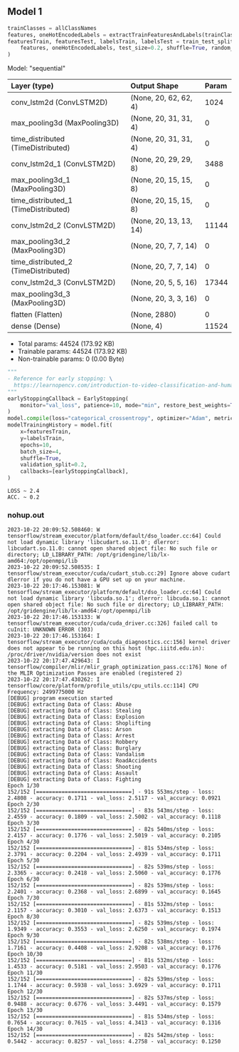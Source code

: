 ## Model 1

``` python
trainClasses = allClassNames
features, oneHotEncodedLabels = extractTrainFeaturesAndLabels(trainClasses)
featuresTrain, featuresTest, labelsTrain, labelsTest = train_test_split(
    features, oneHotEncodedLabels, test_size=0.2, shuffle=True, random_state=SEED
)
```

Model: "sequential"

| Layer (type)                         | Output Shape           | Param |
| :----------------------------------- | :--------------------- | :---- |
| conv_lstm2d (ConvLSTM2D)             | (None, 20, 62, 62, 4)  | 1024  |
| max_pooling3d (MaxPooling3D)         | (None, 20, 31, 31, 4)  | 0     |
| time_distributed (TimeDistributed)   | (None, 20, 31, 31, 4)  | 0     |
| conv_lstm2d_1 (ConvLSTM2D)           | (None, 20, 29, 29, 8)  | 3488  |
| max_pooling3d_1 (MaxPooling3D)       | (None, 20, 15, 15, 8)  | 0     |
| time_distributed_1 (TimeDistributed) | (None, 20, 15, 15, 8)  | 0     |
| conv_lstm2d_2 (ConvLSTM2D)           | (None, 20, 13, 13, 14) | 11144 |
| max_pooling3d_2 (MaxPooling3D)       | (None, 20, 7, 7, 14)   | 0     |
| time_distributed_2 (TimeDistributed) | (None, 20, 7, 7, 14)   | 0     |
| conv_lstm2d_3 (ConvLSTM2D)           | (None, 20, 5, 5, 16)   | 17344 |
| max_pooling3d_3 (MaxPooling3D)       | (None, 20, 3, 3, 16)   | 0     |
| flatten (Flatten)                    | (None, 2880)           | 0     |
| dense (Dense)                        | (None, 4)              | 11524 |
                                                                 
- Total params: 44524 (173.92 KB)
- Trainable params: 44524 (173.92 KB)
- Non-trainable params: 0 (0.00 Byte)

``` python
"""
- Reference for early stopping: \
  https://learnopencv.com/introduction-to-video-classification-and-human-activity-recognition/
"""
earlyStoppingCallback = EarlyStopping(
    monitor="val_loss", patience=10, mode="min", restore_best_weights=True
)
model.compile(loss="categorical_crossentropy", optimizer="Adam", metrics=["accuracy"])
modelTrainingHistory = model.fit(
    x=featuresTrain,
    y=labelsTrain,
    epochs=10,
    batch_size=4,
    shuffle=True,
    validation_split=0.2,
    callbacks=[earlyStoppingCallback],
)
```

``` results
LOSS ~ 2.4
ACC. ~ 0.2
```

### nohup.out
```
2023-10-22 20:09:52.508460: W tensorflow/stream_executor/platform/default/dso_loader.cc:64] Could not load dynamic library 'libcudart.so.11.0'; dlerror: libcudart.so.11.0: cannot open shared object file: No such file or directory; LD_LIBRARY_PATH: /opt/gridengine/lib/lx-amd64:/opt/openmpi/lib
2023-10-22 20:09:52.508535: I tensorflow/stream_executor/cuda/cudart_stub.cc:29] Ignore above cudart dlerror if you do not have a GPU set up on your machine.
2023-10-22 20:17:46.153081: W tensorflow/stream_executor/platform/default/dso_loader.cc:64] Could not load dynamic library 'libcuda.so.1'; dlerror: libcuda.so.1: cannot open shared object file: No such file or directory; LD_LIBRARY_PATH: /opt/gridengine/lib/lx-amd64:/opt/openmpi/lib
2023-10-22 20:17:46.153133: W tensorflow/stream_executor/cuda/cuda_driver.cc:326] failed call to cuInit: UNKNOWN ERROR (303)
2023-10-22 20:17:46.153164: I tensorflow/stream_executor/cuda/cuda_diagnostics.cc:156] kernel driver does not appear to be running on this host (hpc.iiitd.edu.in): /proc/driver/nvidia/version does not exist
2023-10-22 20:17:47.429643: I tensorflow/compiler/mlir/mlir_graph_optimization_pass.cc:176] None of the MLIR Optimization Passes are enabled (registered 2)
2023-10-22 20:17:47.430262: I tensorflow/core/platform/profile_utils/cpu_utils.cc:114] CPU Frequency: 2499775000 Hz
[DEBUG] program execution started
[DEBUG] extracting Data of Class: Abuse
[DEBUG] extracting Data of Class: Stealing
[DEBUG] extracting Data of Class: Explosion
[DEBUG] extracting Data of Class: Shoplifting
[DEBUG] extracting Data of Class: Arson
[DEBUG] extracting Data of Class: Arrest
[DEBUG] extracting Data of Class: Robbery
[DEBUG] extracting Data of Class: Burglary
[DEBUG] extracting Data of Class: Vandalism
[DEBUG] extracting Data of Class: RoadAccidents
[DEBUG] extracting Data of Class: Shooting
[DEBUG] extracting Data of Class: Assault
[DEBUG] extracting Data of Class: Fighting
Epoch 1/30
152/152 [==============================] - 91s 553ms/step - loss: 2.4808 - accuracy: 0.1711 - val_loss: 2.5117 - val_accuracy: 0.0921
Epoch 2/30
152/152 [==============================] - 83s 543ms/step - loss: 2.4559 - accuracy: 0.1809 - val_loss: 2.5002 - val_accuracy: 0.1118
Epoch 3/30
152/152 [==============================] - 82s 540ms/step - loss: 2.4157 - accuracy: 0.1776 - val_loss: 2.5019 - val_accuracy: 0.2105
Epoch 4/30
152/152 [==============================] - 81s 534ms/step - loss: 2.3791 - accuracy: 0.2204 - val_loss: 2.4939 - val_accuracy: 0.1711
Epoch 5/30
152/152 [==============================] - 82s 539ms/step - loss: 2.3365 - accuracy: 0.2418 - val_loss: 2.5060 - val_accuracy: 0.1776
Epoch 6/30
152/152 [==============================] - 82s 539ms/step - loss: 2.2401 - accuracy: 0.2368 - val_loss: 2.6899 - val_accuracy: 0.1645
Epoch 7/30
152/152 [==============================] - 81s 532ms/step - loss: 2.1157 - accuracy: 0.3010 - val_loss: 2.6373 - val_accuracy: 0.1513
Epoch 8/30
152/152 [==============================] - 82s 539ms/step - loss: 1.9349 - accuracy: 0.3553 - val_loss: 2.6250 - val_accuracy: 0.1974
Epoch 9/30
152/152 [==============================] - 82s 538ms/step - loss: 1.7161 - accuracy: 0.4408 - val_loss: 2.9208 - val_accuracy: 0.1776
Epoch 10/30
152/152 [==============================] - 81s 532ms/step - loss: 1.4533 - accuracy: 0.5181 - val_loss: 2.9503 - val_accuracy: 0.1776
Epoch 11/30
152/152 [==============================] - 82s 539ms/step - loss: 1.1744 - accuracy: 0.5938 - val_loss: 3.6929 - val_accuracy: 0.1711
Epoch 12/30
152/152 [==============================] - 82s 537ms/step - loss: 0.9488 - accuracy: 0.6776 - val_loss: 3.4491 - val_accuracy: 0.1579
Epoch 13/30
152/152 [==============================] - 81s 534ms/step - loss: 0.7654 - accuracy: 0.7615 - val_loss: 4.3413 - val_accuracy: 0.1316
Epoch 14/30
152/152 [==============================] - 82s 542ms/step - loss: 0.5442 - accuracy: 0.8257 - val_loss: 4.2758 - val_accuracy: 0.1250
```
